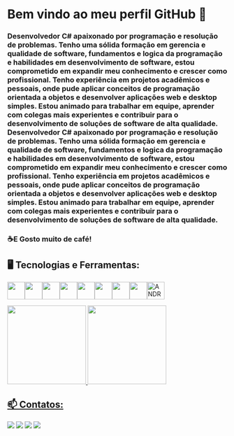 # Bem vindo ao meu perfil GitHub 👋
### Desenvolvedor C# apaixonado por programação e resolução de problemas. Tenho uma sólida formação em gerencia e qualidade de software, fundamentos e logica da programação e habilidades em desenvolvimento de software, estou comprometido em expandir meu conhecimento e crescer como profissional. Tenho experiência em projetos acadêmicos e pessoais, onde pude aplicar conceitos de programação orientada a objetos e desenvolver aplicações web e desktop simples. Estou animado para trabalhar em equipe, aprender com colegas mais experientes e contribuir para o desenvolvimento de soluções de software de alta qualidade. Desenvolvedor C# apaixonado por programação e resolução de problemas. Tenho uma sólida formação em gerencia e qualidade de software, fundamentos e logica da programação e habilidades em desenvolvimento de software, estou comprometido em expandir meu conhecimento e crescer como profissional. Tenho experiência em projetos acadêmicos e pessoais, onde pude aplicar conceitos de programação orientada a objetos e desenvolver aplicações web e desktop simples. Estou animado para trabalhar em equipe, aprender com colegas mais experientes e contribuir para o desenvolvimento de soluções de software de alta qualidade.

### ☕E Gosto muito de café!

## 🖥️ Tecnologias e Ferramentas:
<img src="https://cdn.jsdelivr.net/gh/devicons/devicon/icons/csharp/csharp-original.svg" width="40" height="40"/><img src="https://cdn.jsdelivr.net/gh/devicons/devicon/icons/css3/css3-original.svg" width="40" height="40" /><img src="https://cdn.jsdelivr.net/gh/devicons/devicon/icons/dotnetcore/dotnetcore-original.svg" width="40" height="40" /><img src="https://cdn.jsdelivr.net/gh/devicons/devicon/icons/html5/html5-original-wordmark.svg" width="40" height="40" /><img src="https://cdn.jsdelivr.net/gh/devicons/devicon/icons/mysql/mysql-original-wordmark.svg" width="40" height="40" /><img src="https://cdn.jsdelivr.net/gh/devicons/devicon/icons/sqlite/sqlite-original-wordmark.svg" width="40" height="40" /><img src="https://cdn.jsdelivr.net/gh/devicons/devicon/icons/git/git-original.svg" width="40" height
="40" /><img src="https://cdn.jsdelivr.net/gh/devicons/devicon/icons/github/github-original.svg" width="40" height="40" /><img width="40px" src="https://cdn.jsdelivr.net/gh/devicons/devicon/icons/android/android-original.svg" title = "ANDROID"/>

<div>
<a href="https://github.com/FabianoPrudencio">
<img loading="lazy" height="180em" src="https://github-readme-stats.vercel.app/api/top-langs/?username=FabianoPrudencio&layout=compact&langs_count=7&theme=dracula"/>
<img loading="lazy" height="180em" src="https://github-readme-stats.vercel.app/api?username=FabianoPrudencio&show_icons=true&theme=dracula&include_all_commits=true&count_private=true"/>          
</div>

## 📫 Contatos:
<div>
<a href="https://instagram.com/prudenciofabiano" target="_blank"><img loading="lazy" src="https://img.shields.io/badge/-Instagram-%23E4405F?style=for-the-badge&logo=instagram&logoColor=white" target="_blank"></a>
<a href="https://www.linkedin.com/in/fabiano-targa-prudencio-7b5893280" target="_blank"><img loading="lazy" src="https://img.shields.io/badge/-LinkedIn-%230077B5?style=for-the-badge&logo=linkedin&logoColor=white" target="_blank"></a>   
<a href = "mailto:fabianoisabela29@gmail.com"><img loading="lazy" src="https://img.shields.io/badge/Gmail-D14836?style=for-the-badge&logo=gmail&logoColor=white" target="_blank"></a>
<a href = "https://fabianoprudencio.github.io/Apresentacao/"><img loading="lazy" src="https://img.shields.io/badge/website-000000?style=for-the-badge&logo=About.me&logoColor=white"  target="_blank"></a>
</div>
